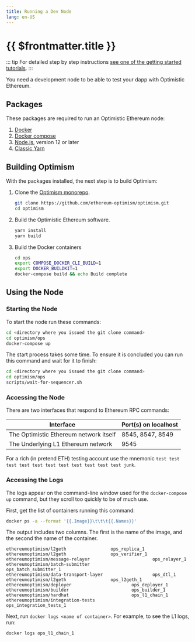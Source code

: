 ```yaml
---
title: Running a Dev Node
lang: en-US
---
```


# {{ $frontmatter.title }}

::: tip
For detailed step by step instructions [see one of the getting started 
tutorials](https://github.com/ethereum-optimism/optimism-tutorial/tree/main/hardhat).
:::

You need a development node to be able to test your dapp with Optimistic Ethereum.

## Packages

These packages are required to run an Optimistic Ethereum node:

1. [Docker](https://www.docker.com/)
1. [Docker compose](https://docs.docker.com/compose/install/)
1. [Node.js](https://nodejs.org/en/), version 12 or later
1. [Classic Yarn](https://classic.yarnpkg.com/lang/en/)


## Building Optimism

With the packages installed, the next step is to build Optimism:


1. Clone the [Optimism monorepo](https://github.com/ethereum-optimism/optimism).

   ```sh
   git clone https://github.com/ethereum-optimism/optimism.git
   cd optimism
   ```
   
2. Build the Optimistic Ethereum software.   
   
   ```sh
   yarn install
   yarn build
   ```
   
3. Build the Docker containers

   ```sh
   cd ops
   export COMPOSE_DOCKER_CLI_BUILD=1
   export DOCKER_BUILDKIT=1
   docker-compose build && echo Build complete
   ```
   
## Using the Node

### Starting the Node

To start the node run these commands:

```sh
cd <directory where you issued the git clone command>
cd optimism/ops
docker-compose up
```

The start process takes some time. To ensure it is concluded you
can run this command and wait for it to finish:

```sh
cd <directory where you issued the git clone command>
cd optimism/ops
scripts/wait-for-sequencer.sh
```

### Accessing the Node

There are two interfaces that respond to Ethereum RPC commands:

| Interface                              | Port(s) on localhost | 
| -------------------------------------- | -------------------- |
| The Optimistic Ethereum network itself | 8545, 8547, 8549     |
| The Underlying L1 Ethereum network     | 9545                 |


For a rich (in pretend ETH) testing account use the mnemonic 
`test test test test test test test test test test test junk`. 


### Accessing the Logs

The logs appear on the command-line window used for the `docker-compose up`
command, but they scroll too quickly to be of much use. 

First, get the list of containers running this command:

```sh
docker ps -a --format '{{.Image}}\t\t\t{{.Names}}'
```

The output includes two columns. The first is the name of the image, and
the second the name of the container.

```
ethereumoptimism/l2geth                 ops_replica_1
ethereumoptimism/l2geth                 ops_verifier_1
ethereumoptimism/message-relayer                        ops_relayer_1
ethereumoptimism/batch-submitter                        ops_batch_submitter_1
ethereumoptimism/data-transport-layer                   ops_dtl_1
ethereumoptimism/l2geth                 ops_l2geth_1
ethereumoptimism/deployer                       ops_deployer_1
ethereumoptimism/builder                        ops_builder_1
ethereumoptimism/hardhat                        ops_l1_chain_1
ethereumoptimism/integration-tests                      ops_integration_tests_1
```

Next, run `docker logs <name of container>`. For example, to see the L1 logs, run:

```sh
docker logs ops_l1_chain_1
```
